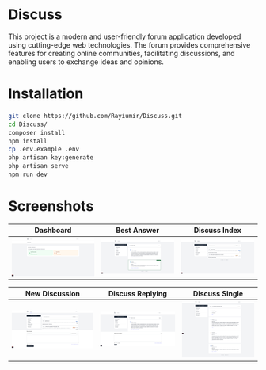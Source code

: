 # Discuss

This project is a modern and user-friendly forum application developed using cutting-edge web technologies. The forum provides comprehensive features for creating online communities, facilitating discussions, and enabling users to exchange ideas and opinions.

# Installation

```bash
git clone https://github.com/Rayiumir/Discuss.git
cd Discuss/
composer install
npm install
cp .env.example .env
php artisan key:generate
php artisan serve
npm run dev
```

# Screenshots

<table class="table">
  <thead>
    <tr>
      <th scope="col" width="1000px">Dashboard</th>
      <th scope="col" width="1000px">Best Answer</th>
      <th scope="col" width="1000px">Discuss Index</th>
    </tr>
  </thead>
  <tbody>
    <tr>
      <td>
        <img src="./Screenshots/Dashboard.png" width="100%" alt="Dashboard">
      </td>
      <td>
        <img src="./Screenshots/Best Answer.png" width="100%" alt="Best Answer">
      </td>
      <td>
        <img src="./Screenshots/Discuss Index.png" width="100%" alt="Discuss Index">
      </td>
    </tr>
  </tbody>
</table>

<table class="table">
  <thead>
    <tr>
      <th scope="col" width="1000px">New Discussion</th>
      <th scope="col" width="1000px">Discuss Replying</th>
      <th scope="col" width="1000px">Discuss Single</th>
    </tr>
  </thead>
  <tbody>
    <tr>
      <td>
        <img src="./Screenshots/New Discussion.png" width="100%" alt="New Discussion">
      </td>
      <td>
        <img src="./Screenshots/Replying.png" width="100%" alt="Discuss Replying">
      </td>
      <td>
        <img src="./Screenshots/Single.png" width="100%" alt="Discuss Single">
      </td>
    </tr>
  </tbody>
</table>
